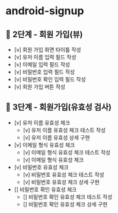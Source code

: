 # android-signup

## :rocket: 2단계 - 회원 가입(뷰)
- [v] 회원 가입 화면 타이틀 작성
- [v] 유저 이름 입력 필드 작성
- [v] 이메일 입력 필드 작성
- [v] 비밀번호 입력 필드 작성
- [v] 비밀번호 확인 입력 필드 작성
- [v] 회원 가입 버튼 작성

## :rocket: 3단계 - 회원가입(유효성 검사)
- [v] 유저 이름 유효성 체크
  - [v] 유저 이름 유효성 체크 테스트 작성
  - [v] 유저 이름 유효성 상세 구현
- [v] 이메일 형식 유효성 체크
  - [v] 이메일 형식 유효성 체크 테스트 작성
  - [v] 이메일 형식 유효성 체크
- [v] 비밀번호 유효성 체크
  - [v] 비밀번호 유효성 체크 테스트 작성
  - [v] 비밀번호 유효성 체크 상세 구현
- [] 비밀번호 확인 유효성 체크
  - [] 비밀번호 확인 유효성 체크 테스트 작성
  - [] 비밀번호 확인 유효성 체크 상세 구현

